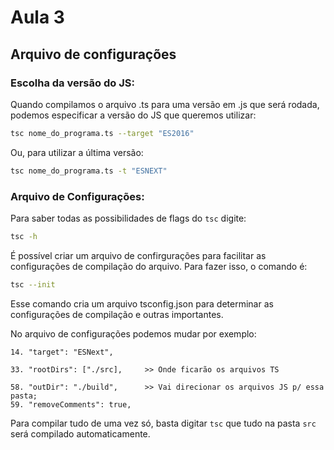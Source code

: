 # Aula 3
## Arquivo de configurações

### Escolha da versão do JS:

Quando compilamos o arquivo .ts para uma versão em .js que será rodada, podemos especificar a versão do JS que queremos utilizar:


```bash
tsc nome_do_programa.ts --target "ES2016"
```

Ou, para utilizar a última versão:

```bash
tsc nome_do_programa.ts -t "ESNEXT"
```

### Arquivo de Configurações:
Para saber todas as possibilidades de flags do `tsc` digite:
```bash
tsc -h
```

É possível criar um arquivo de confirgurações para facilitar as configurações de compilação do arquivo. Para fazer isso, o comando é:

```bash
tsc --init
```
Esse comando cria um arquivo tsconfig.json para determinar as configurações de compilação e outras importantes. 

No arquivo de configurações podemos mudar por exemplo:

```
14. "target": "ESNext",

33. "rootDirs": ["./src],     >> Onde ficarão os arquivos TS

58. "outDir": "./build",      >> Vai direcionar os arquivos JS p/ essa pasta;
59. "removeComments": true,
```
Para compilar tudo de uma vez só, basta digitar `tsc` que tudo na pasta `src` será compilado automaticamente. 